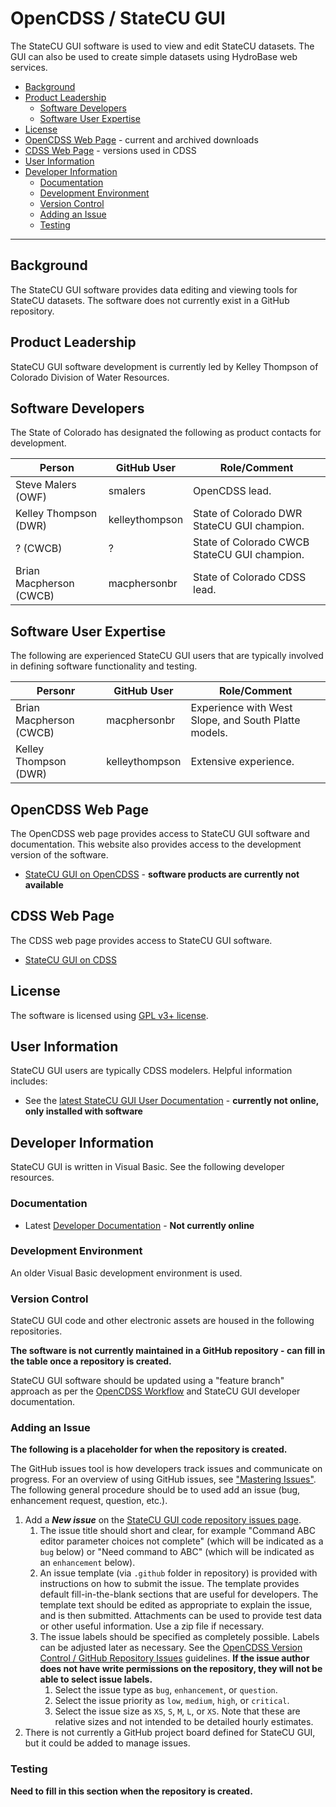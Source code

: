# OpenCDSS / StateCU GUI #

The StateCU GUI software is used to view and edit StateCU datasets.
The GUI can also be used to create simple datasets using HydroBase web services.

* [Background](#background)
* [Product Leadership](#product-leadership)
	+ [Software Developers](#software-developers)
	+ [Software User Expertise](#software-user-expertise)
* [License](#license)
* [OpenCDSS Web Page](#opencdss-web-page) - current and archived downloads
* [CDSS Web Page](#cdss-web-page) - versions used in CDSS
* [User Information](#user-information)
* [Developer Information](#developer-information)
	+ [Documentation](#documentation)
	+ [Development Environment](#development-environment)
	+ [Version Control](#version-control)
	+ [Adding an Issue](#adding-an-issue)
	+ [Testing](#testing)

------------------

## Background ##

The StateCU GUI software provides data editing and viewing tools for StateCU datasets.
The software does not currently exist in a GitHub repository.

## Product Leadership ##

StateCU GUI software development is currently led by Kelley Thompson of Colorado Division of Water Resources.

## Software Developers ##

The State of Colorado has designated the following as product contacts for development.

|**Person**             |**GitHub User**|**Role/Comment**|
|-----------------------|---------------|--------------------------------------------------------------------------------|
|Steve Malers (OWF)     |smalers        |OpenCDSS lead.                                                                  | 
|Kelley Thompson (DWR)  |kelleythompson |State of Colorado DWR StateCU GUI champion.                                     |
|         ? (CWCB)      |?              |State of Colorado CWCB StateCU GUI champion.                                    |
|Brian Macpherson (CWCB)|macphersonbr   |State of Colorado CDSS lead.                                                    |

## Software User Expertise ##

The following are experienced StateCU GUI users that are typically involved in defining software functionality and testing.

|**Personr**             |**GitHub User**|**Role/Comment**|
|------------------------|---------------|--------------------------------------------------------------------------------|
|Brian Macpherson (CWCB) |macphersonbr   |Experience with West Slope, and South Platte models.                            |
|Kelley Thompson (DWR)   |kelleythompson |Extensive experience.                                                           |

## OpenCDSS Web Page ##

The OpenCDSS web page provides access to StateCU GUI software and documentation.
This website also provides access to the development version of the software.

* [StateCU GUI on OpenCDSS](http://opencdss.state.co.us/statecugui/) - **software products are currently not available**

## CDSS Web Page ##

The CDSS web page provides access to StateCU GUI software.

* [StateCU GUI on CDSS](https://www.colorado.gov/pacific/cdss/statecu)

## License ##

The software is licensed using [GPL v3+ license](https://github.com/OpenCDSS/cdss-app-StateCUgui-java/blob/master/LICENSE.md).

## User Information ##

StateCU GUI users are typically CDSS modelers.
Helpful information includes:

* See the [latest StateCU GUI User Documentation](http://opencdss.state.co.us/statecugui/latest/doc-user) - **currently not online, only installed with software**

## Developer Information ##

StateCU GUI is written in Visual Basic.
See the following developer resources.

### Documentation ###

* Latest [Developer Documentation](https://github.com/OpenCDSS/cdss-app-statecugui-java) - **Not currently online**

### Development Environment ###

An older Visual Basic development environment is used.

### Version Control ###

StateCU GUI code and other electronic assets are housed in the following repositories.

**The software is not currently maintained in a GitHub repository - can fill in the table once a repository is created.**

StateCU GUI software should be updated using a "feature branch" approach as per the [OpenCDSS Workflow](../workflow/workflow.md)
and StateCU GUI developer documentation.

### Adding an Issue ###

**The following is a placeholder for when the repository is created.**

The GitHub issues tool is how developers track issues and communicate on progress.
For an overview of using GitHub issues, see ["Mastering Issues"](https://guides.github.com/features/issues/).
The following general procedure should be to used add an issue (bug, enhancement request, question, etc.).

1. Add a ***New issue*** on the [StateCU GUI code repository issues page](https://github.com/OpenCDSS/cdss-app-statecugui-java/issues).
	1. The issue title should short and clear, for example "Command ABC editor parameter choices not complete"
	(which will be indicated as a `bug` below) or
	"Need command to ABC" (which will be indicated as an `enhancement` below).
	2. An issue template (via `.github` folder in repository) is provided with instructions on how to submit the issue.
	The template provides default fill-in-the-blank sections that are useful for developers.
	The template text should be edited as appropriate to explain the issue, and is then submitted.
	Attachments can be used to provide test data or other useful information.  Use a zip file if necessary.
	3. The issue labels should be specified as completely possible.
	Labels can be adjusted later as necessary.
	See the [OpenCDSS Version Control / GitHub Repository Issues](../version-control/version-control.md#github-repository-issues) guidelines.
	**If the issue author does not have write permissions on the repository, they will not be able to select issue labels.**
		1. Select the issue type as `bug`, `enhancement`, or `question`.
		2. Select the issue priority as `low`, `medium`, `high`, or `critical`.
		3. Select the issue size as `XS`, `S`, `M`, `L`, or `XS`.
		Note that these are relative sizes and not intended to be detailed hourly estimates.
2. There is not currently a GitHub project board defined for StateCU GUI, but it could be added to manage issues.

### Testing ###

**Need to fill in this section when the repository is created.**

